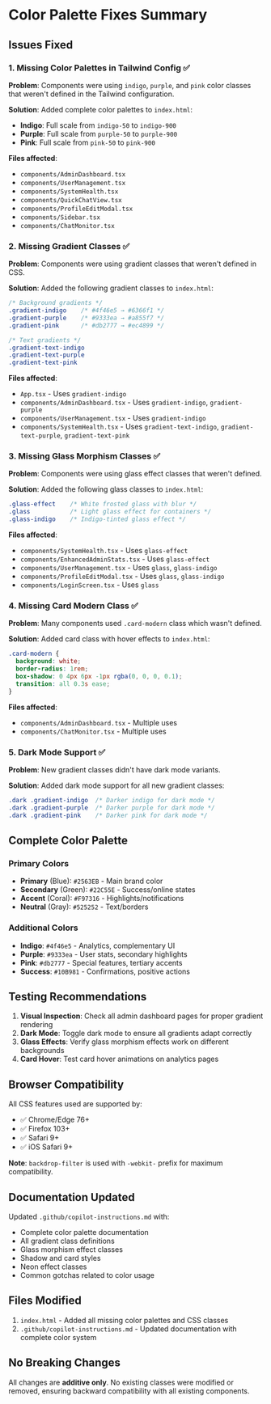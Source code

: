# Color Palette Fixes Summary

## Issues Fixed

### 1. Missing Color Palettes in Tailwind Config ✅
**Problem**: Components were using `indigo`, `purple`, and `pink` color classes that weren't defined in the Tailwind configuration.

**Solution**: Added complete color palettes to `index.html`:
- **Indigo**: Full scale from `indigo-50` to `indigo-900`
- **Purple**: Full scale from `purple-50` to `purple-900`
- **Pink**: Full scale from `pink-50` to `pink-900`

**Files affected**: 
- `components/AdminDashboard.tsx`
- `components/UserManagement.tsx`
- `components/SystemHealth.tsx`
- `components/QuickChatView.tsx`
- `components/ProfileEditModal.tsx`
- `components/Sidebar.tsx`
- `components/ChatMonitor.tsx`

### 2. Missing Gradient Classes ✅
**Problem**: Components were using gradient classes that weren't defined in CSS.

**Solution**: Added the following gradient classes to `index.html`:

```css
/* Background gradients */
.gradient-indigo    /* #4f46e5 → #6366f1 */
.gradient-purple    /* #9333ea → #a855f7 */
.gradient-pink      /* #db2777 → #ec4899 */

/* Text gradients */
.gradient-text-indigo
.gradient-text-purple
.gradient-text-pink
```

**Files affected**:
- `App.tsx` - Uses `gradient-indigo`
- `components/AdminDashboard.tsx` - Uses `gradient-indigo`, `gradient-purple`
- `components/UserManagement.tsx` - Uses `gradient-indigo`
- `components/SystemHealth.tsx` - Uses `gradient-text-indigo`, `gradient-text-purple`, `gradient-text-pink`

### 3. Missing Glass Morphism Classes ✅
**Problem**: Components were using glass effect classes that weren't defined.

**Solution**: Added the following glass classes to `index.html`:

```css
.glass-effect    /* White frosted glass with blur */
.glass           /* Light glass effect for containers */
.glass-indigo    /* Indigo-tinted glass effect */
```

**Files affected**:
- `components/SystemHealth.tsx` - Uses `glass-effect`
- `components/EnhancedAdminStats.tsx` - Uses `glass-effect`
- `components/UserManagement.tsx` - Uses `glass`, `glass-indigo`
- `components/ProfileEditModal.tsx` - Uses `glass`, `glass-indigo`
- `components/LoginScreen.tsx` - Uses `glass`

### 4. Missing Card Modern Class ✅
**Problem**: Many components used `.card-modern` class which wasn't defined.

**Solution**: Added card class with hover effects to `index.html`:

```css
.card-modern {
  background: white;
  border-radius: 1rem;
  box-shadow: 0 4px 6px -1px rgba(0, 0, 0, 0.1);
  transition: all 0.3s ease;
}
```

**Files affected**:
- `components/AdminDashboard.tsx` - Multiple uses
- `components/ChatMonitor.tsx` - Multiple uses

### 5. Dark Mode Support ✅
**Problem**: New gradient classes didn't have dark mode variants.

**Solution**: Added dark mode support for all new gradient classes:

```css
.dark .gradient-indigo  /* Darker indigo for dark mode */
.dark .gradient-purple  /* Darker purple for dark mode */
.dark .gradient-pink    /* Darker pink for dark mode */
```

## Complete Color Palette

### Primary Colors
- **Primary** (Blue): `#2563EB` - Main brand color
- **Secondary** (Green): `#22C55E` - Success/online states
- **Accent** (Coral): `#F97316` - Highlights/notifications
- **Neutral** (Gray): `#525252` - Text/borders

### Additional Colors
- **Indigo**: `#4f46e5` - Analytics, complementary UI
- **Purple**: `#9333ea` - User stats, secondary highlights
- **Pink**: `#db2777` - Special features, tertiary accents
- **Success**: `#10B981` - Confirmations, positive actions

## Testing Recommendations

1. **Visual Inspection**: Check all admin dashboard pages for proper gradient rendering
2. **Dark Mode**: Toggle dark mode to ensure all gradients adapt correctly
3. **Glass Effects**: Verify glass morphism effects work on different backgrounds
4. **Card Hover**: Test card hover animations on analytics pages

## Browser Compatibility

All CSS features used are supported by:
- ✅ Chrome/Edge 76+
- ✅ Firefox 103+
- ✅ Safari 9+
- ✅ iOS Safari 9+

**Note**: `backdrop-filter` is used with `-webkit-` prefix for maximum compatibility.

## Documentation Updated

Updated `.github/copilot-instructions.md` with:
- Complete color palette documentation
- All gradient class definitions
- Glass morphism effect classes
- Shadow and card styles
- Neon effect classes
- Common gotchas related to color usage

## Files Modified

1. `index.html` - Added all missing color palettes and CSS classes
2. `.github/copilot-instructions.md` - Updated documentation with complete color system

## No Breaking Changes

All changes are **additive only**. No existing classes were modified or removed, ensuring backward compatibility with all existing components.
